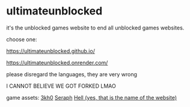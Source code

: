 # ultimateunblocked
it's the unblocked games website to end all unblocked games websites.

choose one:

https://ultimateunblocked.github.io/

https://ultimateunblocked.onrender.com/

please disregard the languages, they are very wrong 

I CANNOT BELIEVE WE GOT FORKED LMAO

game assets:
[3kh0](https://gitlab.com/3kh0/3kh0-assets)
[Seraph](https://github.com/a456pur/seraph)
[Hell (yes, that is the name of the website)](https://github.com/D3ch/hell)
